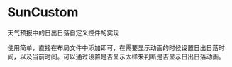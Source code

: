 # SunCustom
天气预报中的日出日落自定义控件的实现

使用简单，直接在布局文件中添加即可，在需要显示动画的时候设置日出日落时间，以及当前时间。可以通过设置是否显示太样来判断是否显示日出日落动画。
